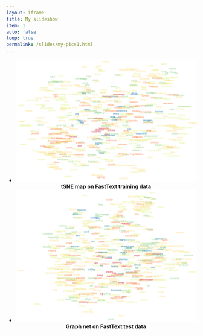 ```yaml
---
layout: iframe
title: My slideshow
item: 1
auto: false
loop: true
permalink: /slides/my-pics1.html
---
```


* ![Train](fasttext/fasttext_train.png) <center><b>tSNE map on FastText training data</b></center>
* ![Test](fasttext/fasttext_graph_net.png) <center><b>Graph net on FastText test data</b></center>
